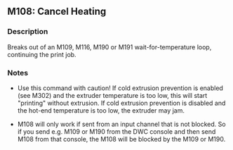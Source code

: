 ## M108: Cancel Heating

### Description

Breaks out of an M109, M116, M190 or M191 wait-for-temperature loop, continuing the print job.

### Notes

- Use this command with caution! If cold extrusion prevention is enabled (see M302) and the extruder temperature is too low, this will start "printing" without extrusion. If cold extrusion prevention is disabled and the hot-end temperature is too low, the extruder may jam.

- M108 will only work if sent from an input channel that is not blocked. So if you send e.g. M109 or M190 from the DWC console and then send M108 from that console, the M108 will be blocked by the M109 or M190.

